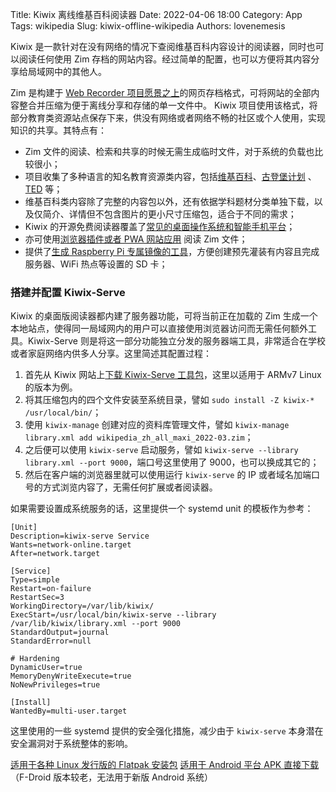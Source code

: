Title: Kiwix 离线维基百科阅读器
Date: 2022-04-06 18:00
Category: App
Tags: wikipedia
Slug: kiwix-offline-wikipedia
Authors: lovenemesis

Kiwix 是一款针对在没有网络的情况下查阅维基百科内容设计的阅读器，同时也可以阅读任何使用 Zim 存档的网站内容。经过简单的配置，也可以方便将其内容分享给局域网中的其他人。

<!-- PELICAN_END_SUMMARY -->

Zim 是构建于 [Web Recorder 项目愿景之上](https://webrecorder.net/faq)的网页存档格式，可将网站的全部内容整合并压缩为便于离线分享和存储的单一文件中。
Kiwix 项目使用该格式，将部分教育类资源站点保存下来，供没有网络或者网络不畅的社区或个人使用，实现知识的共享。其特点有：

* Zim 文件的阅读、检索和共享的时候无需生成临时文件，对于系统的负载也比较很小；
* 项目收集了多种语言的知名教育资源类内容，包括[维基百科](https://www.wikipedia.org/)、[古登堡计划](https://www.gutenberg.org/) 、[TED](https://www.ted.com/) 等；
* 维基百科类内容除了完整的内容包以外，还有依据学科题材分类单独下载，以及仅简介、详情但不包含图片的更小尺寸压缩包，适合于不同的需求；
* Kiwix 的开源免费阅读器覆盖了[常见的桌面操作系统和智能手机平台](https://www.kiwix.org/en/download/)；
* 亦可使用[浏览器插件或者 PWA 网站应用](https://www.kiwix.org/en/downloads/browser-extensions/) 阅读 Zim 文件；
* 提供了[生成 Raspberry Pi 专属镜像的工具](https://www.kiwix.org/en/documentation/how-to-set-up-kiwix-hotspot/)，方便创建预先灌装有内容且完成服务器、WiFi 热点等设置的 SD 卡；

### 搭建并配置 Kiwix-Serve ###

Kiwix 的桌面版阅读器都内建了服务器功能，可将当前正在加载的 Zim 生成一个本地站点，使得同一局域网内的用户可以直接使用浏览器访问而无需任何额外工具。Kiwix-Serve 则是将这一部分功能独立分发的服务器端工具，非常适合在学校或者家庭网络内供多人分享。这里简述其配置过程：

1. 首先从 Kiwix 网站上[下载 Kiwix-Serve 工具包](https://www.kiwix.org/en/downloads/kiwix-serve/)，这里以适用于 ARMv7 Linux 的版本为例。
2. 将其压缩包内的四个文件安装至系统目录，譬如 `sudo install -Z kiwix-* /usr/local/bin/`；
3. 使用 `kiwix-manage` 创建对应的资料库管理文件，譬如 `kiwix-manage library.xml add wikipedia_zh_all_maxi_2022-03.zim`；
4. 之后便可以使用 `kiwix-serve` 启动服务，譬如 `kiwix-serve --library library.xml --port 9000`，端口号这里使用了 9000，也可以换成其它的；
5. 然后在客户端的浏览器里就可以使用运行 `kiwix-serve` 的 IP 或者域名加端口号的方式浏览内容了，无需任何扩展或者阅读器。

如果需要设置成系统服务的话，这里提供一个 systemd unit 的模板作为参考：

```
[Unit]
Description=kiwix-serve Service
Wants=network-online.target
After=network.target

[Service]
Type=simple
Restart=on-failure
RestartSec=3
WorkingDirectory=/var/lib/kiwix/
ExecStart=/usr/local/bin/kiwix-serve --library /var/lib/kiwix/library.xml --port 9000
StandardOutput=journal
StandardError=null

# Hardening
DynamicUser=true
MemoryDenyWriteExecute=true
NoNewPrivileges=true

[Install]
WantedBy=multi-user.target
```

这里使用的一些 systemd 提供的安全强化措施，减少由于 `kiwix-serve` 本身潜在安全漏洞对于系统整体的影响。

[适用于各种 Linux 发行版的 Flatpak 安装包](https://flathub.org/apps/details/org.kiwix.desktop)
[适用于 Android 平台 APK 直接下载](https://download.kiwix.org/release/kiwix-android/kiwix.apk)（F-Droid 版本较老，无法用于新版 Android 系统）